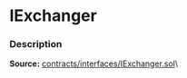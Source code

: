 # IExchanger

### Description <a href="description" id="description"></a>

**Source:** [contracts/interfaces/IExchanger.sol](https://github.com/perifinance/peri-finance/blob/master/contracts/interfaces/IExchanger.sol)\
